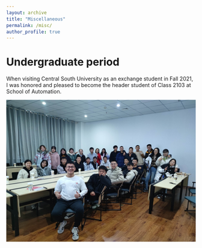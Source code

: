 ```yaml
---
layout: archive
title: "Miscellaneous"
permalink: /misc/
author_profile: true
---
```


# Undergraduate period

When visiting Central South University as an exchange student in Fall 2021, I was honored and pleased to become the header student of Class 2103 at School of Automation.

![Class of 2103, central south university](../images/csu_2103.jpg)
